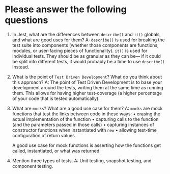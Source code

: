 # Please answer the following questions

1.  In Jest, what are the differences between `describe()` and `it()` globals, and what are good uses for them?
  A: `describe()` is used for breaking the test suite into components (whether those components are functions, modules, or user-facing pieces of functionality).
    `it()` is used for individual tests. They should be as granular as they can be— if it could be split into different tests, it would probably be a time to use `describe()` instead.
   
2.  What is the point of `Test Driven Development`? What do you think about this approach?
  A: The point of Test Driven Development is to base your development around the tests, writing them at the same time as running them. This allows for having higher test-coverage (a higher percentage of your code that is tested automatically).

3.  What are `mocks`? What are a good use case for them?
  A: `mocks` are mock functions that test the links between code in these ways:
    • erasing the actual implementation of the function
    • capturing calls to the function (and the parameters passed in those calls)
    • capturing instances of constructor functions when instantiated with `new`
    • allowing test-time configuration of return values

    A good use case for mock functions is asserting how the functions get called, instantiated, or what was returned.

4.  Mention three types of tests.
  A: Unit testing, snapshot testing, and component testing.
